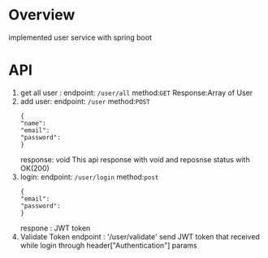 # Overview
implemented user service with spring boot 

# API
1. get all user :
   endpoint: `/user/all`
   method:`GET`
   Response:Array of User
2. add user:
   endpoint: `/user`
   method:`POST`
   ```Signup Request DTO
   {
   "name":
   "email":
   "password":
   }
   ```
   response: void
   This api response with void and reposnse status with OK(200)
3. login:
    endpoint: `/user/login`
    method:`post`
   ```Login Request DTO
   {
   "email":
   "password":
   }
   ```
   respone : JWT token
4. Validate Token
   endpoint : '/user/validate'
   send JWT token that received while login through header["Authentication"] params
    

